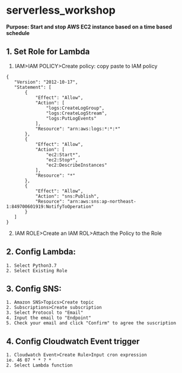 # serverless_workshop

**Purpose: Start and stop AWS EC2 instance based on a time based schedule**

## 1. Set Role for Lambda
1. IAM>IAM POLICY>Create policy:
	copy paste to IAM policy
 ```
{
    "Version": "2012-10-17",
    "Statement": [
        {
            "Effect": "Allow",
            "Action": [
                "logs:CreateLogGroup",
                "logs:CreateLogStream",
                "logs:PutLogEvents"
            ],
            "Resource": "arn:aws:logs:*:*:*"
        },
        {
            "Effect": "Allow",
            "Action": [
                "ec2:Start*",
                "ec2:Stop*",
                "ec2:DescribeInstances"
            ],
            "Resource": "*"
        },
        {
            "Effect": "Allow",
            "Action": "sns:Publish",
            "Resource": "arn:aws:sns:ap-northeast-1:849700601919:NotifyToOperation"
        }
    ]
}
 ```


2. IAM ROLE>Create an IAM ROL>Attach the Policy to the Role

## 2. Config Lambda:
	1. Select Python3.7
	2. Select Existing Role
## 3. Config SNS:
  	1. Amazon SNS>Topics>Create topic
  	2. Subscriptions>Create subscription
  	3. Select Protocol to "Email"
  	4. Input the email to "Endpoint"
  	5. Check your email and click "Confirm" to agree the suscription
  
## 4. Config Cloudwatch Event trigger
	1. Cloudwatch Event>Create Rule>Input cron expression
	ie. 46 07 * * ? *
	2. Select Lambda function
 
